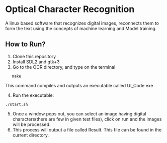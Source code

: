 # Optical Character Recognition

A linux based software that recognizes digital images, reconnects them to form the text using the concepts of machine learning and Model training. 

## How to Run?

1) Clone this repository
2) Install SDL2 and gtk+3
3) Go to the OCR directory, and type on the terminal
  ```
     make
  ```
  This command compiles and outputs an executable called UI_Code.exe
  
4) Run the executable: 
  ```
  ./start.sh
  ```
5) Once a window pops out, you can select an image having digital characters(there are few in given test files), click on run and the images will be processed. 
6) This process will output a file called Result. This file can be found in the current directory.

